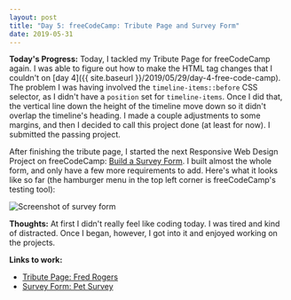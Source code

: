 ```yaml
---
layout: post
title: "Day 5: freeCodeCamp: Tribute Page and Survey Form"
date: 2019-05-31
---
```


**Today's Progress:** Today, I tackled my Tribute Page for freeCodeCamp again. I was able to figure out how to make the HTML tag changes that I couldn't on [day 4]({{ site.baseurl }}/2019/05/29/day-4-free-code-camp). The problem I was having involved the `timeline-items::before` CSS selector, as I didn't have a `position` set for `timeline-items`. Once I did that, the vertical line down the height of the timeline move down so it didn't overlap the timeline's heading. I made a couple adjustments to some margins, and then I decided to call this project done (at least for now). I submitted the passing project.

After finishing the tribute page, I started the next Responsive Web Design Project on freeCodeCamp: [Build a Survey Form](https://learn.freecodecamp.org/responsive-web-design/responsive-web-design-projects/build-a-survey-form). I built almost the whole form, and only have a few more requirements to add. Here's what it looks like so far (the hamburger menu in the top left corner is freeCodeCamp's testing tool):

![Screenshot of survey form](https://res.cloudinary.com/karijl/image/upload/c_scale,w_587/v1559346289/itkw9tjo2qvgsrkqgg4i.png)

**Thoughts:** At first I didn't really feel like coding today. I was tired and kind of distracted. Once I began, however, I got into it and enjoyed working on the projects.

**Links to work:**
* [Tribute Page: Fred Rogers](https://codepen.io/KariJL/pen/jovRJV)
* [Survey Form: Pet Survey](https://codepen.io/KariJL/pen/qGLEZa)
